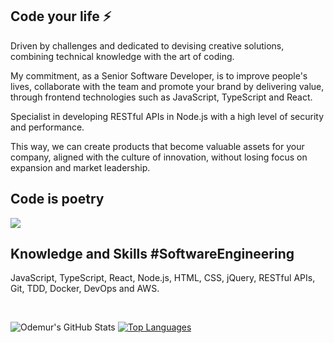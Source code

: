 ## Code your life ⚡

Driven by challenges and dedicated to devising creative solutions, combining technical knowledge with the art of coding.

My commitment, as a Senior Software Developer, is to improve people's lives, collaborate with the team and promote your brand by delivering value, through frontend technologies such as JavaScript, TypeScript and React.

Specialist in developing RESTful APIs in Node.js with a high level of security and performance.

This way, we can create products that become valuable assets for your company, aligned with the culture of innovation, without losing focus on expansion and market leadership.

## Code is poetry

<!-- 
Software Developer since 1999, developing products for large companies, banks and non-profit organizations.
Problem solver and focused on teams and high performance.
Passionate about technology, challenges and lifelong learning. 
I believe in solutions of real world problems through software. 
-->

<div style="display: inline">
<!--
  <a href="https://www.instagram.com/odemur.marangoni" target="_blank"><img src="https://img.shields.io/badge/-Instagram-%23E4405F?style=for-the-badge&logo=instagram&logoColor=white" target="_blank"></a>
-->
<a href="https://www.linkedin.com/in/odemur" target="_blank"><img src="https://img.shields.io/badge/-LinkedIn-%230077B5?style=for-the-badge&logo=linkedin&logoColor=white" target="_blank"></a> 
</div>

## Knowledge and Skills #SoftwareEngineering
<!--
Software developer focused on scalability, quality, performance and security.
-->

JavaScript, TypeScript, React, Node.js, HTML, CSS, jQuery, RESTful APIs, Git, TDD, Docker, DevOps and AWS.

<br />

![Odemur's GitHub Stats](https://github-readme-stats.vercel.app/api?username=odemur&show_icons=true&theme=github_dark)
[![Top Languages](https://github-readme-stats.vercel.app/api/top-langs/?username=odemur&hide=Procfile&layout=compact&theme=github_dark)](https://github.com/odemur/github-readme-stats)


